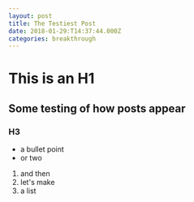 ```yaml
---
layout: post
title: The Testiest Post
date: 2018-01-29:T14:37:44.000Z
categories: breakthrough
---
```


# This is an H1

## Some testing of how posts appear

### H3

* a bullet point
* or two

1.  and then
2.  let's make
3.  a list
